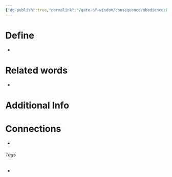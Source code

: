 ```yaml
---
{"dg-publish":true,"permalink":"/gate-of-wisdom/consequence/obedience/blessing/","tags":["#GateWisdom","ConcequenceObedience"]}
---
```


# Define
- 

# Related words
- 

# Additional Info


# Connections


- 

###### Tags
- 